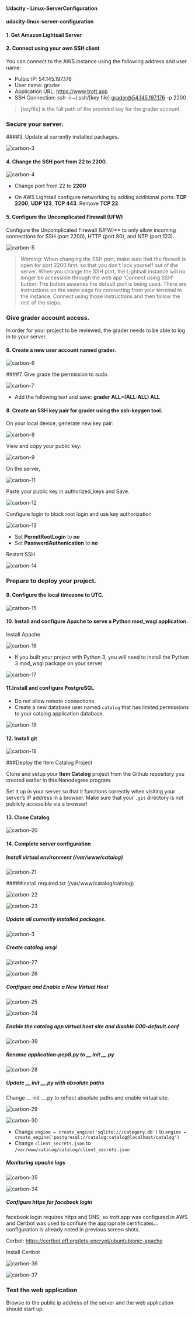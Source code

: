#### Udacity - Linux-ServerConfiguration







#### udacity-linux-server-configuration





#### 1. Get Amazon Lightsail Server

#### 2. Connect using your own SSH client

You can connect to the AWS instance using the following address and user name:

- Pulbic IP: 54.145.197.176
- User name: grader
- Application URL: https://www.trott.app
- SSH Connection: ssh -i ~/.ssh/[key file] grader@54.145.197.176 -p 2200



> [keyfile] is the full path of the provided key for the grader account.



### Secure your server.

####3. Update al currently installed packages.

![carbon-3](/Users/louiscollins/Downloads/carbon-3.png)

#### 4. Change the SSH port from **22** to **2200**. 

![carbon-4](/Users/louiscollins/Downloads/carbon-4.png)

- Change port from 22 to  **2200**

- On AWS Lightsail configure networking by adding additional ports: **TCP 2200**, **UDP 123**, **TCP 443**. Remove **TCP 22**.



#### 5. Configure the Uncomplicated Firewall (UFW)

Configure the Uncomplicated Firewall (UFW)** to only allow incoming connections for SSH (port 2200), HTTP (port 80), and NTP (port 123).

![carbon-5](/Users/louiscollins/Downloads/carbon-5.png)

> *Warning:* When changing the SSH port, make sure that the firewall is open for port 2200 first, so that you don't lock yourself out of the server. When you change the SSH port, the Lightsail instance will no longer be accessible through the web app 'Connect using SSH' button. The button assumes the default port is being used. There are instructions on the same page for connecting from your terminal to the instance. Connect using those instructions and then follow the rest of the steps.





### Give grader account access.

In order for your project to be reviewed, the grader needs to be able to log in to your server.



#### 6. Create a new user account named grader.

![carbon-6](/Users/louiscollins/Downloads/carbon-6.png)

####7. Give grade the permission to sudo.

![carbon-7](/Users/louiscollins/Downloads/carbon-7.png)

- Add the following text and save: **grader ALL=(ALL:ALL) ALL**



#### 8. Create an SSH key pair for grader using the ssh-keygen tool.



On your local device, generate new key pair:

![carbon-8](/Users/louiscollins/Downloads/carbon-8.png)

View and copy your public key:

![carbon-9](/Users/louiscollins/Downloads/carbon-9.png)

On the server, 

![carbon-11](/Users/louiscollins/Downloads/carbon-11.png)

Paste your public key  in authorized_keys and Save.

![carbon-12](/Users/louiscollins/Downloads/carbon-12.png)

Configure login to block root login and use key authorization

![carbon-13](/Users/louiscollins/Downloads/carbon-13.png)

- Set **PermitRootLogin** to **no**
- Set **PasswordAuthenication** to  **no**



Restart SSH

![carbon-14](/Users/louiscollins/Downloads/carbon-14.png)





### Prepare to deploy your project.



#### 9. Configure the local timezone to UTC.

![carbon-15](/Users/louiscollins/Downloads/carbon-15.png)

#### 10. Install and configure Apache to serve a Python mod_wsgi application.

Install Apache

![carbon-16](/Users/louiscollins/Downloads/carbon-16.png)

- If you built your project with Python 3, you will need to install the Python 3 mod_wsgi package on your server

![carbon-17](/Users/louiscollins/Downloads/carbon-17.png)

#### 11.Install and configure PostgreSQL

- Do not allow remote connections
- Create a new database user named `catalog` that has limited permissions to your catalog application database.

![carbon-19](/Users/louiscollins/Downloads/carbon-19.png)

#### 12. Install git

![carbon-18](/Users/louiscollins/Downloads/carbon-18.png)



###Deploy the Item Catalog Project



Clone and setup your **Item Catalog** project from the Github repository you created earlier in this Nanodegree program.

Set it up in your server so that it functions correctly when visiting your server’s IP address in a browser. Make sure that your `.git` directory is not publicly accessible via a browser!



#### 13. Clone Catalog

![carbon-20](/Users/louiscollins/Downloads/carbon-20.png)

#### 14. Complete server configuration



##### Install virtual environment (/var/www/catalog)

![carbon-21](/Users/louiscollins/Downloads/carbon-21.png)

#####Install required.txt (/var/www/catalog/catalog)

![carbon-22](/Users/louiscollins/Downloads/carbon-22.png)

![carbon-23](/Users/louiscollins/Downloads/carbon-23.png)



##### Update all currently installed packages.

![carbon-3](/Users/louiscollins/Downloads/carbon-3.png)

##### Create catalog.wsgi

![carbon-27](/Users/louiscollins/Downloads/carbon-27.png)

![carbon-26](/Users/louiscollins/Downloads/carbon-26.png)



##### Configure and Enable a New Virtual Host

![carbon-25](/Users/louiscollins/Downloads/carbon-25.png)

![carbon-24](/Users/louiscollins/Downloads/carbon-24.png)



##### Enable the catalog app virtual host site and disable 000-default.conf

![carbon-39](/Users/louiscollins/Downloads/carbon-39.png)

##### Rename application-pep8.py to __ init __.py

![carbon-28](/Users/louiscollins/Downloads/carbon-28.png)



##### Update __ init __.py with absolute paths

Change __ init __.py to reflect  absolute paths and enable virtual site.

![carbon-29](/Users/louiscollins/Downloads/carbon-29.png)

![carbon-30](/Users/louiscollins/Downloads/carbon-30.png)

- Change `engine = create_engine('sqlite:///category.db')` to `engine = create_engine('postgresql://catalog:catalog@localhost/catalog')`
- Change `client_secrets.json`  to `/var/www/catalog/catalog/client_secrets.json`



##### Monitoring apache logs

![carbon-35](/Users/louiscollins/Downloads/carbon-35.png)

![carbon-34](/Users/louiscollins/Downloads/carbon-34.png)

##### Configure https for facebook login

facebook login requires https and DNS; so trott.app was configured in AWS and Certbot was used to confiure the appropriate certificates... configuration is already noted in previous screen shots.



Cerbot: https://certbot.eff.org/lets-encrypt/ubuntubionic-apache



Install Certbot

![carbon-36](/Users/louiscollins/Downloads/carbon-36.png)

![carbon-37](/Users/louiscollins/Downloads/carbon-37.png)



### Test the web application

Browse to the public ip address of the server and the web application should start up.